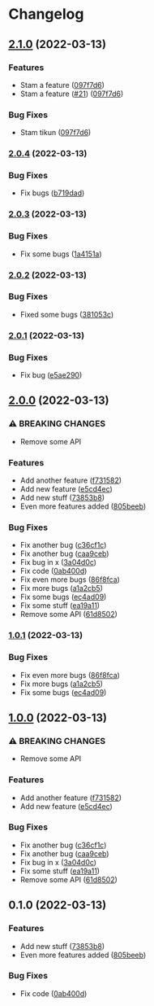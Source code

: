 # Changelog

## [2.1.0](https://github.com/jonyjalfon94/python-app/compare/v2.0.4...v2.1.0) (2022-03-13)


### Features

* Stam a feature ([097f7d6](https://github.com/jonyjalfon94/python-app/commit/097f7d6c896a536d8a241c9cc79166811e60cbca))
* Stam a feature ([#21](https://github.com/jonyjalfon94/python-app/issues/21)) ([097f7d6](https://github.com/jonyjalfon94/python-app/commit/097f7d6c896a536d8a241c9cc79166811e60cbca))


### Bug Fixes

* Stam tikun ([097f7d6](https://github.com/jonyjalfon94/python-app/commit/097f7d6c896a536d8a241c9cc79166811e60cbca))

### [2.0.4](https://github.com/jonyjalfon94/python-app/compare/v2.0.3...v2.0.4) (2022-03-13)


### Bug Fixes

* Fix bugs ([b719dad](https://github.com/jonyjalfon94/python-app/commit/b719dadd9cfee3a576bc9e179108a8b46f673a1e))

### [2.0.3](https://github.com/jonyjalfon94/python-app/compare/v2.0.2...v2.0.3) (2022-03-13)


### Bug Fixes

* Fix some bugs ([1a4151a](https://github.com/jonyjalfon94/python-app/commit/1a4151a4e2ed4e0f547b2a6ee4406f93b68541fc))

### [2.0.2](https://github.com/jonyjalfon94/python-app/compare/v2.0.1...v2.0.2) (2022-03-13)


### Bug Fixes

* Fixed some bugs ([381053c](https://github.com/jonyjalfon94/python-app/commit/381053c256683f3a41914d87e535cc38653e0735))

### [2.0.1](https://github.com/jonyjalfon94/python-app/compare/v2.0.0...v2.0.1) (2022-03-13)


### Bug Fixes

* Fix bug ([e5ae290](https://github.com/jonyjalfon94/python-app/commit/e5ae290c77b97981d97e6f2960e407d787219a70))

## [2.0.0](https://github.com/jonyjalfon94/python-app/compare/v1.0.1...v2.0.0) (2022-03-13)


### ⚠ BREAKING CHANGES

* Remove some API

### Features

* Add another feature ([f731582](https://github.com/jonyjalfon94/python-app/commit/f731582b32e11138c46b26edd0d2d9d2cc285ace))
* Add new feature ([e5cd4ec](https://github.com/jonyjalfon94/python-app/commit/e5cd4ecf861ce8aa7f2e4273027b7177eb5d4093))
* Add new stuff ([73853b8](https://github.com/jonyjalfon94/python-app/commit/73853b8480c359bc2cf3c06071d848435f9bfe75))
* Even more features added ([805beeb](https://github.com/jonyjalfon94/python-app/commit/805beeb3118d607e0ed2d8d0f20fa90c842f4f85))


### Bug Fixes

* Fix another bug ([c36cf1c](https://github.com/jonyjalfon94/python-app/commit/c36cf1c1d939e5fba9094de958aac290afe15c75))
* Fix another bug ([caa9ceb](https://github.com/jonyjalfon94/python-app/commit/caa9ceb25624a91dc02a294d04d329cea59df919))
* Fix bug in x ([3a04d0c](https://github.com/jonyjalfon94/python-app/commit/3a04d0cf765281f54e1a438c24258b6e063c61f5))
* Fix code ([0ab400d](https://github.com/jonyjalfon94/python-app/commit/0ab400dc33b8d919ca22ed64ce27811430e51be6))
* Fix even more bugs ([86f8fca](https://github.com/jonyjalfon94/python-app/commit/86f8fcab96a5d859e00df321a350110a89de1b01))
* Fix more bugs ([a1a2cb5](https://github.com/jonyjalfon94/python-app/commit/a1a2cb5d0ded9f131f0a5955b38a5f03fe4637d4))
* Fix some bugs ([ec4ad09](https://github.com/jonyjalfon94/python-app/commit/ec4ad096874813d2d61bafe8bbf4d22fdeca451a))
* Fix some stuff ([ea19a11](https://github.com/jonyjalfon94/python-app/commit/ea19a11d9a2565d8011ce4bbca84cc2e3f89f4c8))
* Remove some API ([61d8502](https://github.com/jonyjalfon94/python-app/commit/61d8502ee6a11a95151dd12e1ea806f375870802))

### [1.0.1](https://github.com/jonyjalfon94/python-app/compare/v1.0.0...v1.0.1) (2022-03-13)


### Bug Fixes

* Fix even more bugs ([86f8fca](https://github.com/jonyjalfon94/python-app/commit/86f8fcab96a5d859e00df321a350110a89de1b01))
* Fix more bugs ([a1a2cb5](https://github.com/jonyjalfon94/python-app/commit/a1a2cb5d0ded9f131f0a5955b38a5f03fe4637d4))
* Fix some bugs ([ec4ad09](https://github.com/jonyjalfon94/python-app/commit/ec4ad096874813d2d61bafe8bbf4d22fdeca451a))

## [1.0.0](https://github.com/jonyjalfon94/python-app/compare/v0.1.0...v1.0.0) (2022-03-13)


### ⚠ BREAKING CHANGES

* Remove some API

### Features

* Add another feature ([f731582](https://github.com/jonyjalfon94/python-app/commit/f731582b32e11138c46b26edd0d2d9d2cc285ace))
* Add new feature ([e5cd4ec](https://github.com/jonyjalfon94/python-app/commit/e5cd4ecf861ce8aa7f2e4273027b7177eb5d4093))


### Bug Fixes

* Fix another bug ([c36cf1c](https://github.com/jonyjalfon94/python-app/commit/c36cf1c1d939e5fba9094de958aac290afe15c75))
* Fix another bug ([caa9ceb](https://github.com/jonyjalfon94/python-app/commit/caa9ceb25624a91dc02a294d04d329cea59df919))
* Fix bug in x ([3a04d0c](https://github.com/jonyjalfon94/python-app/commit/3a04d0cf765281f54e1a438c24258b6e063c61f5))
* Fix some stuff ([ea19a11](https://github.com/jonyjalfon94/python-app/commit/ea19a11d9a2565d8011ce4bbca84cc2e3f89f4c8))
* Remove some API ([61d8502](https://github.com/jonyjalfon94/python-app/commit/61d8502ee6a11a95151dd12e1ea806f375870802))

## 0.1.0 (2022-03-13)


### Features

* Add new stuff ([73853b8](https://github.com/jonyjalfon94/python-app/commit/73853b8480c359bc2cf3c06071d848435f9bfe75))
* Even more features added ([805beeb](https://github.com/jonyjalfon94/python-app/commit/805beeb3118d607e0ed2d8d0f20fa90c842f4f85))


### Bug Fixes

* Fix code ([0ab400d](https://github.com/jonyjalfon94/python-app/commit/0ab400dc33b8d919ca22ed64ce27811430e51be6))
